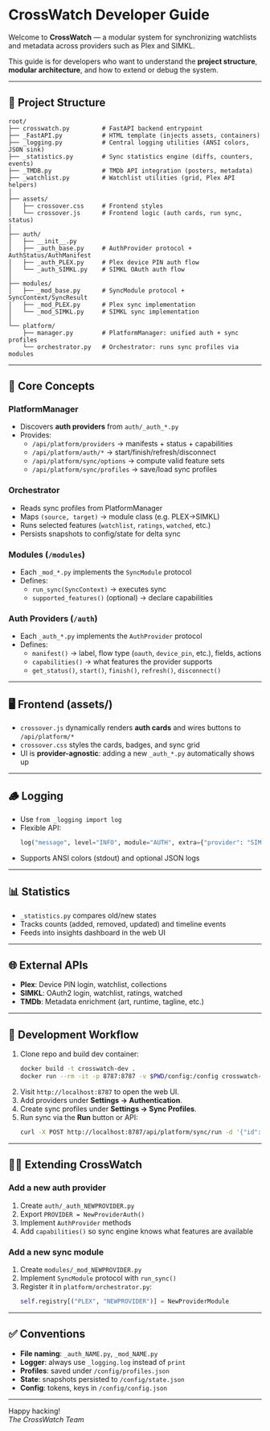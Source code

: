 # CrossWatch Developer Guide

Welcome to **CrossWatch** — a modular system for synchronizing watchlists and metadata
across providers such as Plex and SIMKL.

This guide is for developers who want to understand the **project structure**,
**modular architecture**, and how to extend or debug the system.

---

## 📂 Project Structure

```
root/
├── crosswatch.py         # FastAPI backend entrypoint
├── _FastAPI.py           # HTML template (injects assets, containers)
├── _logging.py           # Central logging utilities (ANSI colors, JSON sink)
├── _statistics.py        # Sync statistics engine (diffs, counters, events)
├── _TMDB.py              # TMDb API integration (posters, metadata)
├── _watchlist.py         # Watchlist utilities (grid, Plex API helpers)
│
├── assets/
│   ├── crossover.css     # Frontend styles
│   └── crossover.js      # Frontend logic (auth cards, run sync, status)
│
├── auth/
│   ├── __init__.py
│   ├── _auth_base.py     # AuthProvider protocol + AuthStatus/AuthManifest
│   ├── _auth_PLEX.py     # Plex device PIN auth flow
│   └── _auth_SIMKL.py    # SIMKL OAuth auth flow
│
├── modules/
│   ├── _mod_base.py      # SyncModule protocol + SyncContext/SyncResult
│   ├── _mod_PLEX.py      # Plex sync implementation
│   └── _mod_SIMKL.py     # SIMKL sync implementation
│
└── platform/
    ├── manager.py        # PlatformManager: unified auth + sync profiles
    └── orchestrator.py   # Orchestrator: runs sync profiles via modules
```

---

## 🧩 Core Concepts

### PlatformManager
- Discovers **auth providers** from `auth/_auth_*.py`
- Provides:
  - `/api/platform/providers` → manifests + status + capabilities
  - `/api/platform/auth/*` → start/finish/refresh/disconnect
  - `/api/platform/sync/options` → compute valid feature sets
  - `/api/platform/sync/profiles` → save/load sync profiles

### Orchestrator
- Reads sync profiles from PlatformManager
- Maps `(source, target)` → module class (e.g. PLEX→SIMKL)
- Runs selected features (`watchlist`, `ratings`, `watched`, etc.)
- Persists snapshots to config/state for delta sync

### Modules (`/modules`)
- Each `_mod_*.py` implements the `SyncModule` protocol
- Defines:
  - `run_sync(SyncContext)` → executes sync
  - `supported_features()` (optional) → declare capabilities

### Auth Providers (`/auth`)
- Each `_auth_*.py` implements the `AuthProvider` protocol
- Defines:
  - `manifest()` → label, flow type (`oauth`, `device_pin`, etc.), fields, actions
  - `capabilities()` → what features the provider supports
  - `get_status()`, `start()`, `finish()`, `refresh()`, `disconnect()`

---

## 🖥️ Frontend (assets/)
- `crossover.js` dynamically renders **auth cards** and wires buttons to `/api/platform/*`
- `crossover.css` styles the cards, badges, and sync grid
- UI is **provider-agnostic**: adding a new `_auth_*.py` automatically shows up

---

## 🪵 Logging
- Use `from _logging import log`
- Flexible API:
  ```python
  log("message", level="INFO", module="AUTH", extra={"provider": "SIMKL"})
  ```
- Supports ANSI colors (stdout) and optional JSON logs

---

## 📊 Statistics
- `_statistics.py` compares old/new states
- Tracks counts (added, removed, updated) and timeline events
- Feeds into insights dashboard in the web UI

---

## 🌐 External APIs
- **Plex**: Device PIN login, watchlist, collections
- **SIMKL**: OAuth2 login, watchlist, ratings, watched
- **TMDb**: Metadata enrichment (art, runtime, tagline, etc.)

---

## 🚀 Development Workflow
1. Clone repo and build dev container:
   ```bash
   docker build -t crosswatch-dev .
   docker run --rm -it -p 8787:8787 -v $PWD/config:/config crosswatch-dev
   ```
2. Visit `http://localhost:8787` to open the web UI.
3. Add providers under **Settings → Authentication**.
4. Create sync profiles under **Settings → Sync Profiles**.
5. Run sync via the **Run** button or API:
   ```bash
   curl -X POST http://localhost:8787/api/platform/sync/run -d '{"id":"PLEX→SIMKL"}'
   ```

---

## 🧑‍💻 Extending CrossWatch

### Add a new auth provider
1. Create `auth/_auth_NEWPROVIDER.py`
2. Export `PROVIDER = NewProviderAuth()`
3. Implement `AuthProvider` methods
4. Add `capabilities()` so sync engine knows what features are available

### Add a new sync module
1. Create `modules/_mod_NEWPROVIDER.py`
2. Implement `SyncModule` protocol with `run_sync()`
3. Register it in `platform/orchestrator.py`:
   ```python
   self.registry[("PLEX", "NEWPROVIDER")] = NewProviderModule
   ```

---

## ✅ Conventions
- **File naming**: `_auth_NAME.py`, `_mod_NAME.py`
- **Logger**: always use `_logging.log` instead of `print`
- **Profiles**: saved under `/config/profiles.json`
- **State**: snapshots persisted to `/config/state.json`
- **Config**: tokens, keys in `/config/config.json`

---

Happy hacking!  
_The CrossWatch Team_
